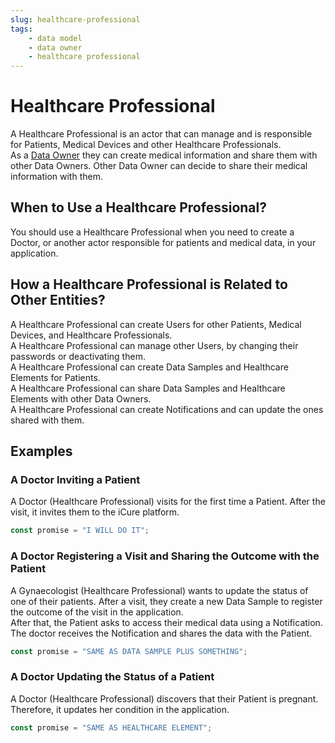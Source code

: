 ```yaml
---
slug: healthcare-professional
tags:
    - data model
    - data owner
    - healthcare professional
---
```

# Healthcare Professional

A Healthcare Professional is an actor that can manage and is responsible for Patients, Medical Devices and other 
Healthcare Professionals.  
As a [Data Owner](/sdks/glossary#data-owner) they can create medical information and share them with other Data Owners.
Other Data Owner can decide to share their medical information with them.

## When to Use a Healthcare Professional?

You should use a Healthcare Professional when you need to create a Doctor, or another actor responsible for patients and
medical data, in your application.

## How a Healthcare Professional is Related to Other Entities?

A Healthcare Professional can create Users for other Patients, Medical Devices, and Healthcare Professionals.  
A Healthcare Professional can manage other Users, by changing their passwords or deactivating them.  
A Healthcare Professional can create Data Samples and Healthcare Elements for Patients.  
A Healthcare Professional can share Data Samples and Healthcare Elements with other Data Owners.  
A Healthcare Professional can create Notifications and can update the ones shared with them.

## Examples

### A Doctor Inviting a Patient

A Doctor (Healthcare Professional) visits for the first time a Patient. After the visit, it invites them to the iCure
platform.

```typescript
const promise = "I WILL DO IT";
```

### A Doctor Registering a Visit and Sharing the Outcome with the Patient

A Gynaecologist (Healthcare Professional) wants to update the status of one of their patients. After a visit, they
create a new Data Sample to register the outcome of the visit in the application.  
After that, the Patient asks to access their medical data using a Notification.
The doctor receives the Notification and shares the data with the Patient.

```typescript
const promise = "SAME AS DATA SAMPLE PLUS SOMETHING";
```

### A Doctor Updating the Status of a Patient

A Doctor (Healthcare Professional) discovers that their Patient is pregnant. Therefore, it updates her condition in the
application.

```typescript
const promise = "SAME AS HEALTHCARE ELEMENT";
```